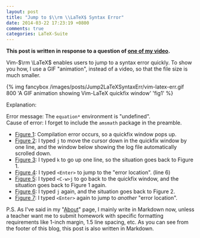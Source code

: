 ```yaml
---
layout: post
title: "Jump to $\\rm \\LaTeX$ Syntax Error"
date: 2014-03-22 17:23:19 +0800
comments: true
categories: LaTeX-Suite
---
```


**This post is written in response to a question of
[one of my video][YouTubeVideo].**

Vim-$\rm \LaTeX$ enables users to jump to a syntax error quickly.  To
show you how, I use a GIF "animation", instead of a video, so that the
file size is much smaller.

{% img fancybox /images/posts/Jump2LaTeXSyntaxErr/vim-latex-err.gif 800 'A GIF animation showing Vim-LaTeX quickfix window' 'fig1' %}

Explanation:

Error message: The `equation*` environment is "undefined".  
Cause of error: I forget to include the `amsmath` package in the
preamble.

- [Figure 1][fig1]: Compilation error occurs,
  so a quickfix window pops up.
- [Figure 2][fig2]: I typed `j` to move the
  cursor down in the quickfix window by one line, and the window below
  showing the log file automatically scrolled down. 
- [Figure 3][fig3]: I typed `k` to go up one
  line, so the situation goes back to Figure 1.
- [Figure 4][fig4]: I typed `<Enter>` to jump
  to the "error location". (line 6)
- [Figure 5][fig5]: I typed `<C-w>j` to go
  back to the quickfix window, and the situation goes back to Figure 1
  again.
- [Figure 6][fig6]: I typed `j` again, and
  the situation goes back to Figure 2.
- [Figure 7][fig7]: I typed `<Enter>` again
  to jump to *another* "error location".

P.S. As I've said in my "[About](/about)" page, I mainly write in
Markdown now, unless a teacher want me to submit homework with
specific formatting requirements like 1-inch margin, 1.5 line spacing,
etc.  As you can see from the footer of this blog, this post is also
written in Markdown.

[YouTubeVideo]: http://youtu.be/y67t-05nFD0
[fig1]: /images/posts/Jump2LaTeXSyntaxErr/vim-latex-err1.png
[fig2]: /images/posts/Jump2LaTeXSyntaxErr/vim-latex-err2.png
[fig3]: /images/posts/Jump2LaTeXSyntaxErr/vim-latex-err3.png
[fig4]: /images/posts/Jump2LaTeXSyntaxErr/vim-latex-err4.png
[fig5]: /images/posts/Jump2LaTeXSyntaxErr/vim-latex-err5.png
[fig6]: /images/posts/Jump2LaTeXSyntaxErr/vim-latex-err6.png
[fig7]: /images/posts/Jump2LaTeXSyntaxErr/vim-latex-err7.png
